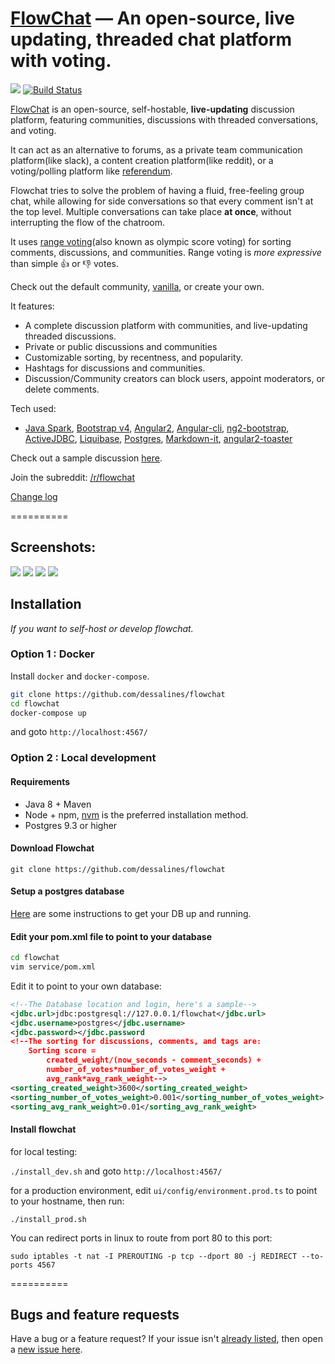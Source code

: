[FlowChat](http://flow-chat.com) &mdash; An open-source, live updating, threaded chat platform with voting. 
==========
![](http://img.shields.io/version/0.3.1.png?color=green)
[![Build Status](https://travis-ci.org/dessalines/flowchat.svg?branch=master)](https://travis-ci.org/dessalines/flowchat)

<!---
	FlowChat: a live-updating, threaded discussion app, featuring reddit-like communities, and slack-like chatrooms. Self-hostable, open-source, written in java and angular2.

	Hey /r/blank, marxist and programmer here. I made an app called FlowChat: a live-updating, threaded discussion app, featuring reddit-like communities, and slack-like chatrooms. Self-hostable, open-source.
-->

[FlowChat](http://flow-chat.com) is an open-source, self-hostable, **live-updating** discussion platform, featuring communities, discussions with threaded conversations, and voting.

It can act as an alternative to forums, as a private team communication platform(like slack), a content creation platform(like reddit), or a voting/polling platform like [referendum](https://referendum.ml).

Flowchat tries to solve the problem of having a fluid, free-feeling group chat, while allowing for side conversations so that every comment isn't at the top level. Multiple conversations can take place **at once**, without interrupting the flow of the chatroom.

It uses [range voting](http://rangevoting.org/UniqBest.html)(also known as olympic score voting) for sorting comments, discussions, and communities. Range voting is *more expressive* than simple :thumbsup: or :thumbsdown: votes.

Check out the default community, [vanilla](http://flow-chat.com/#/community/1), or create your own.

It features:
- A complete discussion platform with communities, and live-updating threaded discussions.
- Private or public discussions and communities
- Customizable sorting, by recentness, and popularity.
- Hashtags for discussions and communities. 
- Discussion/Community creators can block users, appoint moderators, or delete comments.

Tech used:
- [Java Spark](https://github.com/perwendel/spark), [Bootstrap v4](https://github.com/twbs/bootstrap), [Angular2](https://github.com/angular/angular), [Angular-cli](https://github.com/angular/angular-cli), [ng2-bootstrap](http://valor-software.com/ng2-bootstrap/), [ActiveJDBC](http://javalite.io/activejdbc), [Liquibase](http://www.liquibase.org/), [Postgres](https://www.postgresql.org/), [Markdown-it](https://github.com/markdown-it/markdown-it), [angular2-toaster](https://github.com/Stabzs/Angular2-Toaster)

Check out a sample discussion [here](http://flow-chat.com/#/discussion/13).

Join the subreddit: [/r/flowchat](https://www.reddit.com/r/flowchat/)

[Change log](CHANGELOG.md)

==========

## Screenshots:
<img src="http://i.imgur.com/lZBMsn5.png">
<img src="http://i.imgur.com/hwNc0mx.png">
<img src="http://i.imgur.com/JbOBf1h.png">
<img src="http://i.imgur.com/chhvZwC.png">

## Installation 

*If you want to self-host or develop flowchat.*

### Option 1 : Docker

Install `docker` and `docker-compose`. 

```sh
git clone https://github.com/dessalines/flowchat
cd flowchat
docker-compose up
```

and goto `http://localhost:4567/`

### Option 2 : Local development

#### Requirements
- Java 8 + Maven
- Node + npm, [nvm](https://github.com/creationix/nvm) is the preferred installation method.
- Postgres 9.3 or higher

#### Download Flowchat
`git clone https://github.com/dessalines/flowchat`

#### Setup a postgres database
[Here](https://www.digitalocean.com/community/tutorials/how-to-install-and-use-postgresql-on-ubuntu-16-04) are some instructions to get your DB up and running.

#### Edit your pom.xml file to point to your database
```sh
cd flowchat
vim service/pom.xml
```

Edit it to point to your own database:
```xml
<!--The Database location and login, here's a sample-->
<jdbc.url>jdbc:postgresql://127.0.0.1/flowchat</jdbc.url>
<jdbc.username>postgres</jdbc.username>
<jdbc.password></jdbc.password
<!--The sorting for discussions, comments, and tags are:
 	Sorting score =
		created_weight/(now_seconds - comment_seconds) +
		number_of_votes*number_of_votes_weight +
		avg_rank*avg_rank_weight-->
<sorting_created_weight>3600</sorting_created_weight>
<sorting_number_of_votes_weight>0.001</sorting_number_of_votes_weight>
<sorting_avg_rank_weight>0.01</sorting_avg_rank_weight>
```
#### Install flowchat

for local testing: 

`./install_dev.sh` and goto `http://localhost:4567/`

for a production environment, edit `ui/config/environment.prod.ts` to point to your hostname, then run:

`./install_prod.sh`

You can redirect ports in linux to route from port 80 to this port:

`sudo iptables -t nat -I PREROUTING -p tcp --dport 80 -j REDIRECT --to-ports 4567`

==========

## Bugs and feature requests
Have a bug or a feature request? If your issue isn't [already listed](https://github.com/dessalines/flowchat/issues/), then open a [new issue here](https://github.com/dessalines/flowchat/issues/new).
